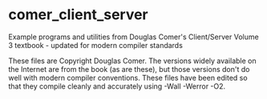 # comer_client_server
Example programs and utilities from Douglas Comer's Client/Server Volume 3 textbook - updated for modern compiler standards

These files are Copyright Douglas Comer.  The versions widely available on the Internet are from the book (as are these), but those versions don't do well with modern compiler conventions.  These files have been edited so that they compile cleanly and accurately using -Wall -Werror -O2.
